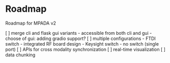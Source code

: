 # Roadmap

Roadmap for MPADA v2

[ ] merge cli and flask gui variants
    - accessible from both cli and gui
    - choose of gui: adding gradio support?
[ ] multiple configurations
    - FTDI switch
        - integrated RF board design
    - Keysight switch
    - no switch (single port)
[ ] APIs for cross modality synchronization
[ ] real-time visualization
[ ] data chunking    